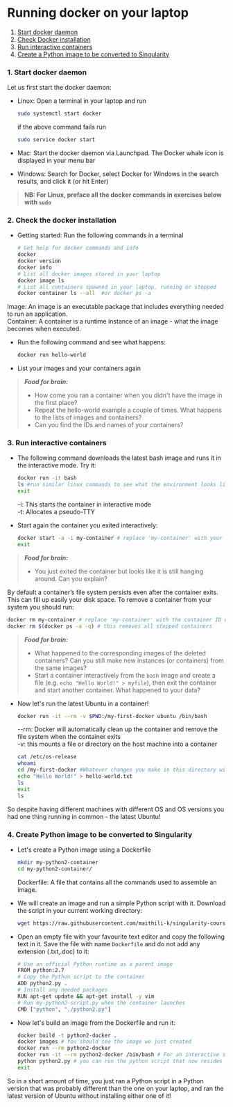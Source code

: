 # Running docker on your laptop

1. [Start docker daemon](#start-docker)
2. [Check Docker installation](#check-docker)
3. [Run interactive containers](#run-interactive)
4. [Create a Python image to be converted to Singularity](#create-image) 

### <a name="start-docker"></a> 1. Start docker daemon

Let us first start the docker daemon: 

* Linux: Open a terminal in your laptop and run

    ```sh
    sudo systemctl start docker
    ```
    if the above command fails run 
    ```sh
    sudo service docker start
    ```
* Mac: Start the docker daemon via Launchpad. The Docker whale icon is displayed in your menu bar

* Windows: Search for Docker, select Docker for Windows in the search results, and click it (or hit Enter)

> **NB: For Linux, preface all the docker commands in exercises below with `sudo`**
  
### <a name="check-docker"></a> 2. Check the docker installation

* Getting started: Run the following commands in a terminal  

    ```sh
    # Get help for docker commands and info 
    docker
    docker version
    docker info 
    # List all docker images stored in your laptop
    docker image ls 
    # List all containers spawned in your laptop, running or stopped
    docker container ls --all  #or docker ps -a
    ```

Image: An image  is an executable package that includes everything needed to run an application.    
Container: A container is a runtime instance of an image - what the image becomes when executed. 

* Run the following command and see what happens: 

    ```sh
    docker run hello-world
    ```  

* List your images and your containers again

> **_Food for brain:_**
>
> * How come you ran a container when you didn't have the image in the first place?
> * Repeat the hello-world example a couple of times. What happens to the lists of images and containers?  
> * Can you find the IDs and names of your containers?

    
### <a name="run-interactive"></a> 3. Run interactive containers

* The following command downloads the latest bash image and runs it in the interactive mode. Try it:

   ```sh
   docker run -it bash
   ls #run similar linux commands to see what the environment looks like
   exit
   ```
   -i: This starts the container in interactive mode   
   -t: Allocates a pseudo-TTY
   
 * Start again the container you exited interactively:
 
    ```sh
   docker start -a -i my-container # replace 'my-container' with your container ID or name 
   exit
   ```
   
> **_Food for brain:_**
>
> * You just exited the container but looks like it is still hanging around. Can you explain?
   
By default a container’s file system persists even after the container exits. This can fill up easily your disk space. To remove a container from your system you should run:

   ```sh
   docker rm my-container # replace 'my-container' with the container ID or name to be removed
   docker rm $(docker ps -a -q) # this removes all stopped containers
   ```
   
> **_Food for brain:_**
>
> * What happened to the corresponding images of the deleted containers? Can you still make new instances (or containers) from the same images? 
> * Start a container interactively from the `bash` image and create a file (e.g. `echo "Hello World!" > myfile`), then exit the container and start another container. What happened to your data?


* Now let's run the latest Ubuntu in a container!

   ```sh
   docker run -it --rm -v $PWD:/my-first-docker ubuntu /bin/bash 
   ```
   
  --rm: Docker will automatically clean up the container and remove the file system when the container exits  
  -v: this mounts a file or directory on the host machine into a container
 
   
   ```sh
   cat /etc/os-release
   whoami
   cd /my-first-docker #Whatever changes you make in this directory will also be made on your host so be careful!
   echo "Hello World!" > hello-world.txt
   ls
   exit
   ls
   ```
  
So despite having different machines with different OS and OS versions you had one thing running in common - the latest Ubuntu!
    
### <a name="create-image"></a> 4. Create Python image to be converted to Singularity

* Let's create a Python image using a Dockerfile

   ```sh
   mkdir my-python2-container
   cd my-python2-container/
   ```
   
   Dockerfile: A file that contains all the commands used to assemble an image. 

* We will create an image and run a simple Python script with it. Download the script in your current working directory:

   ```sh
   wget https://raw.githubusercontent.com/maithili-k/singularity-course/master/python2.py
   ```

* Open an empty file with your favourite text editor and copy the following text in it. Save the file with name `Dockerfile` and do not add any extension (.txt,.doc) to it:

   ```sh
   # Use an official Python runtime as a parent image
   FROM python:2.7 
   # Copy the Python script to the container
   ADD python2.py . 
   # Install any needed packages 
   RUN apt-get update && apt-get install -y vim
   # Run my-python2-script.py when the container launches
   CMD ["python", "./python2.py"]
   ```
   
*  Now let's build an image from the Dockerfile and run it:
   
   ```sh
   docker build -t python2-docker .
   docker images # You should see the image we just created
   docker run --rm python2-docker 
   docker run -it --rm python2-docker /bin/bash # For an interactive session
   python python2.py # you can run the python script that now resides in your container
   exit
   ```

So in a short amount of time, you just ran a Python script in a Python version that was probably different than the one on your laptop, and ran the latest version of Ubuntu without installing either one of it! 


<!---#http://www.scmgalaxy.com/tutorials/location-of-dockers-images-in-all-operating-systems/>

